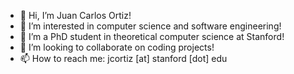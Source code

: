 - 👋 Hi, I’m Juan Carlos Ortiz!
- 👀 I’m interested in computer science and software engineering!
- 🌱 I’m a PhD student in theoretical computer science at Stanford!
- 💞️ I’m looking to collaborate on coding projects!
- 📫 How to reach me: jcortiz [at] stanford [dot] edu

<!---
juancarlosortizr/juancarlosortizr is a ✨ special ✨ repository because its `README.md` (this file) appears on your GitHub profile.
You can click the Preview link to take a look at your changes.
--->

